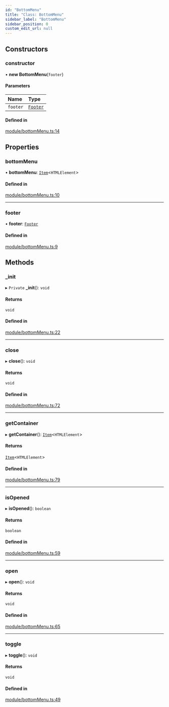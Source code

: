 ```yaml
---
id: "BottomMenu"
title: "Class: BottomMenu"
sidebar_label: "BottomMenu"
sidebar_position: 0
custom_edit_url: null
---
```


## Constructors

### constructor

• **new BottomMenu**(`footer`)

#### Parameters

| Name | Type |
| :------ | :------ |
| `footer` | [`Footer`](Footer.md) |

#### Defined in

[module/bottomMenu.ts:14](https://bitbucket.org/siposdani87/sui-js/src/5c73bef/src/module/bottomMenu.ts#lines-14)

## Properties

### bottomMenu

• **bottomMenu**: [`Item`](Item.md)<`HTMLElement`\>

#### Defined in

[module/bottomMenu.ts:10](https://bitbucket.org/siposdani87/sui-js/src/5c73bef/src/module/bottomMenu.ts#lines-10)

___

### footer

• **footer**: [`Footer`](Footer.md)

#### Defined in

[module/bottomMenu.ts:9](https://bitbucket.org/siposdani87/sui-js/src/5c73bef/src/module/bottomMenu.ts#lines-9)

## Methods

### \_init

▸ `Private` **_init**(): `void`

#### Returns

`void`

#### Defined in

[module/bottomMenu.ts:22](https://bitbucket.org/siposdani87/sui-js/src/5c73bef/src/module/bottomMenu.ts#lines-22)

___

### close

▸ **close**(): `void`

#### Returns

`void`

#### Defined in

[module/bottomMenu.ts:72](https://bitbucket.org/siposdani87/sui-js/src/5c73bef/src/module/bottomMenu.ts#lines-72)

___

### getContainer

▸ **getContainer**(): [`Item`](Item.md)<`HTMLElement`\>

#### Returns

[`Item`](Item.md)<`HTMLElement`\>

#### Defined in

[module/bottomMenu.ts:79](https://bitbucket.org/siposdani87/sui-js/src/5c73bef/src/module/bottomMenu.ts#lines-79)

___

### isOpened

▸ **isOpened**(): `boolean`

#### Returns

`boolean`

#### Defined in

[module/bottomMenu.ts:59](https://bitbucket.org/siposdani87/sui-js/src/5c73bef/src/module/bottomMenu.ts#lines-59)

___

### open

▸ **open**(): `void`

#### Returns

`void`

#### Defined in

[module/bottomMenu.ts:65](https://bitbucket.org/siposdani87/sui-js/src/5c73bef/src/module/bottomMenu.ts#lines-65)

___

### toggle

▸ **toggle**(): `void`

#### Returns

`void`

#### Defined in

[module/bottomMenu.ts:49](https://bitbucket.org/siposdani87/sui-js/src/5c73bef/src/module/bottomMenu.ts#lines-49)
